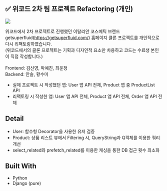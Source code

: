 
## ✅ 위코드 2차 팀 프로젝트 Refactoring (개인)
<img src="https://media.vlpt.us/images/ifyouseeksoomi/post/4b22b35f-9aed-443c-9b0c-6dceeb45a3e4/%E1%84%89%E1%85%B3%E1%84%8F%E1%85%B3%E1%84%85%E1%85%B5%E1%86%AB%E1%84%89%E1%85%A3%E1%86%BA%202020-08-19%20%E1%84%8B%E1%85%A9%E1%84%92%E1%85%AE%209.44.50.png">

위코드에서 2차 프로젝트로 진행했던 이탈리안 코스메틱 브랜드 getsuperfluid(https://getsuperfluid.com/) 홈페이지 클론 프로젝트를 개인적으로 다시 리팩토링하였습니다. 
<br>
(위코드에서의 클론 프로젝트는 기획과 디자인적 요소만 차용하고 코드는 수료생 본인이 직접 작성합니다.)<br><br>
Frontend: 김신영, 박예진, 최운정 <br>
Backend: 안솔, 황수미 <br>
- 실제 프로젝트 시 작성했던 앱: User 앱 API 전체, Product 앱 중 ProductList API
- 리팩토링 시 작성한 앱: User 앱 API 전체, Product 앱 API 전체, Order 앱 API 전체


## Detail
- User: 함수형 Decorator을 사용한 유저 검증
- Product: 상품 리스트 뷰에서 Filtering 시, QueryString과 Q객체를 이용한 쿼리 개선
- select_related와 prefetch_related를 이용한 캐싱을 통한 DB 접근 횟수 최소화


## Built With
- Python
- Django (pure)




